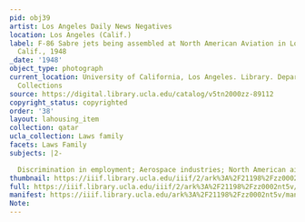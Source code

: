 ```yaml
---
pid: obj39
artist: Los Angeles Daily News Negatives
location: Los Angeles (Calif.)
label: F-86 Sabre jets being assembled at North American Aviation in Los Angeles,
  Calif., 1948
_date: '1948'
object_type: photograph
current_location: University of California, Los Angeles. Library. Department of Special
  Collections
source: https://digital.library.ucla.edu/catalog/v5tn2000zz-89112
copyright_status: copyrighted
order: '38'
layout: lahousing_item
collection: qatar
ucla_collection: Laws family
facets: Laws Family
subjects: |2-

  Discrimination in employment; Aerospace industries; North American airplanes; North American Aviation, inc.
thumbnail: https://iiif.library.ucla.edu/iiif/2/ark%3A%2F21198%2Fzz0002nt5v/full/250,/0/default.jpg
full: https://iiif.library.ucla.edu/iiif/2/ark%3A%2F21198%2Fzz0002nt5v/full/full/0/default.jpg
manifest: https://iiif.library.ucla.edu/ark%3A%2F21198%2Fzz0002nt5v/manifest
Note: 
---
```


